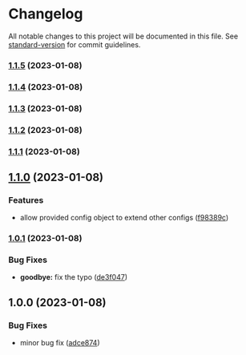 # Changelog

All notable changes to this project will be documented in this file. See [standard-version](https://github.com/conventional-changelog/standard-version) for commit guidelines.

### [1.1.5](https://github.com/paruuy/maven-multimodule-structure-example/compare/v1.1.4...v1.1.5) (2023-01-08)

### [1.1.4](https://github.com/paruuy/maven-multimodule-structure-example/compare/v1.1.3...v1.1.4) (2023-01-08)

### [1.1.3](https://github.com/paruuy/maven-multimodule-structure-example/compare/v1.1.2...v1.1.3) (2023-01-08)

### [1.1.2](https://github.com/paruuy/maven-multimodule-structure-example/compare/v1.1.1...v1.1.2) (2023-01-08)

### [1.1.1](https://github.com/paruuy/maven-multimodule-structure-example/compare/v1.1.0...v1.1.1) (2023-01-08)

## [1.1.0](https://github.com/paruuy/maven-multimodule-structure-example/compare/v1.0.1...v1.1.0) (2023-01-08)


### Features

* allow provided config object to extend other configs ([f98389c](https://github.com/paruuy/maven-multimodule-structure-example/commit/f98389cbdc5ae0451b08bc924987aa4377c890b3))

### [1.0.1](https://github.com/paruuy/maven-multimodule-structure-example/compare/v1.0.0...v1.0.1) (2023-01-08)


### Bug Fixes

* **goodbye:** fix the typo ([de3f047](https://github.com/paruuy/maven-multimodule-structure-example/commit/de3f047a451fbcd313b3d49fb082829cd826dde0))

## 1.0.0 (2023-01-08)


### Bug Fixes

* minor bug fix ([adce874](https://github.com/paruuy/maven-multimodule-structure-example/commit/adce8749d010916fae836b0de5cb0d5ec26ec3b7))
